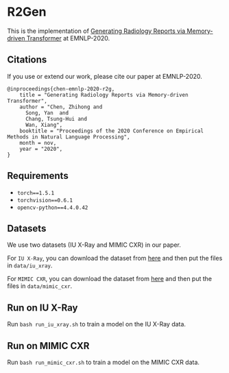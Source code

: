 # R2Gen

This is the implementation of [Generating Radiology Reports via Memory-driven Transformer]() at EMNLP-2020.

## Citations

If you use or extend our work, please cite our paper at EMNLP-2020.
```
@inproceedings{chen-emnlp-2020-r2g,
    title = "Generating Radiology Reports via Memory-driven Transformer",
    author = "Chen, Zhihong and
      Song, Yan  and
      Chang, Tsung-Hui and
      Wan, Xiang",
    booktitle = "Proceedings of the 2020 Conference on Empirical Methods in Natural Language Processing",
    month = nov,
    year = "2020",
}
```

## Requirements

- `torch==1.5.1`
- `torchvision==0.6.1`
- `opencv-python==4.4.0.42`


## Datasets
We use two datasets (IU X-Ray and MIMIC CXR) in our paper.

For `IU X-Ray`, you can download the dataset from [here]() and then put the files in `data/iu_xray`.

For `MIMIC CXR`, you can download the dataset from [here]() and then put the files in `data/mimic_cxr`.

## Run on IU X-Ray

Run `bash run_iu_xray.sh` to train a model on the IU X-Ray data.

## Run on MIMIC CXR

Run `bash run_mimic_cxr.sh` to train a model on the MIMIC CXR data.
